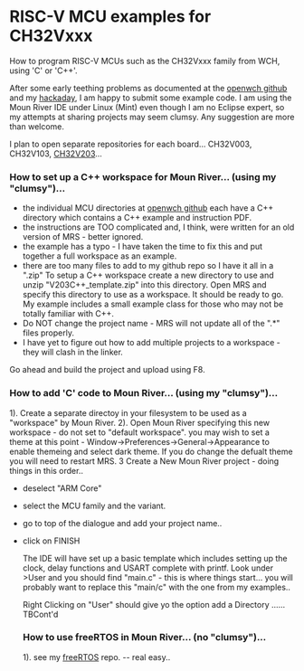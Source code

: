 # RISC-V MCU examples for CH32Vxxx
How to program RISC-V MCUs such as the CH32Vxxx family from WCH, using 'C' or 'C++'.

After some early teething problems as documented at the <a href="https://github.com/openwch/ch32v003/issues/16" target="_blank"> openwch github</a> and my <a href="https://hackaday.io/project/191172-using-ch32vxxx-risc-v-and-moun-river" target="_blank">hackaday</a>, I am happy to submit some example code.  I am using the Moun River IDE under Linux (Mint) even though I am no Eclipse expert, so my attempts at sharing projects may seem clumsy.  Any suggestion are more than welcome.

I plan to open separate repositories for each board...  CH32V003, CH32V103, <a href="https://github.com/CanHobby/CH32V203">CH32V203</a>...

### How to set up a C++ workspace for Moun River... (using my "clumsy")...

- the individual MCU directories at <a href="https://github/openwch/ch32v20x" target=_blank>openwch github</a> each have a C++ directory which contains a C++ example and instruction PDF.
- the instructions are TOO complicated and, I think, were written for an old version of MRS - better ignored.
- the example has a typo - I have taken the time to fix this and put together a full workspace as an example.
- there are too many files to add to my github repo so I have it all in a ".zip"
To setup a C++ workspace create a new directory to use and unzip "V203C++_template.zip" into this directory.
Open MRS and specify this directory to use as a workspace.
It should be ready to go. My example includes a small example class for those who may not be totally familiar with C++.
- Do NOT change the project name - MRS will not update all of the ".*" files properly.
- I have yet to figure out how to add multiple projects to a workspace - they will clash in the linker.

Go ahead and build the project and upload using F8.


### How to add 'C' code to Moun River... (using my "clumsy")...

 1). Create a separate directoy in your filesystem to be used as a "workspace" by Moun River.
 2). Open Moun River specifying this new workspace - do not set to "default workspace".
     you may wish to set a theme at this point - Window->Preferences->General->Appearance to enable themeing and select dark theme.  If you do change the defualt theme you will need to restart MRS.
 3 Create a New Moun River project - doing things in this order..
 - deselect "ARM Core"
 - select the MCU family and the variant.
 - go to top of the dialogue and add your project name..
 - click on FINISH

   The IDE will have set up a basic template which includes setting up the clock, delay functions and USART complete with printf.
   Look under >User and you should find "main.c" - this is where things start...  you will probably want to replace this "main/c" with the one from my examples..
   
   Right Clicking on "User" should give yo the option add a Directory  ......  TBCont'd

   ### How to use freeRTOS in Moun River... (no "clumsy")...
   1).  see my <a href="https://github.com/CanHobby/freeRTOS">freeRTOS</a> repo. -- real easy..
   
   


